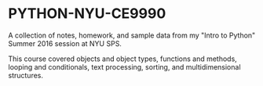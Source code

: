 # PYTHON-NYU-CE9990
A collection of notes, homework, and sample data from my "Intro to Python" Summer 2016 session at NYU SPS.

This course covered objects and object types, functions and methods, looping and conditionals, text processing, sorting, and multidimensional structures.
